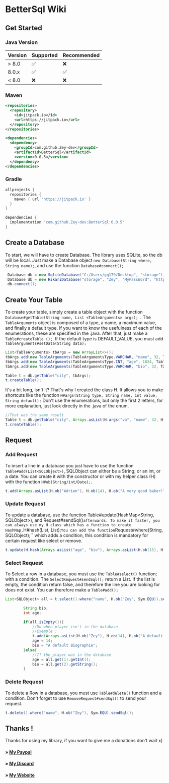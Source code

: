 # BetterSql Wiki
 
## Get Started

### Java Version 

| Version | Supported          |Recommended       | 
| ------- | ------------------ |------------------|
| > 8.0   | :white_check_mark: |:x:               |
| 8.0.x   | :white_check_mark: |:white_check_mark:|
| < 8.0   | :x:                |:x:               |

### Maven

```xml
<repositories>
  <repository>
    <id>jitpack.io</id>
    <url>https://jitpack.io</url>
  </repository>
</repositories>

<dependencies>
  <dependency>
    <groupId>com.github.Zey-dev</groupId>
    <artifactId>BetterSql</artifactId>
    <version>0.0.5</version>
  </dependency>
</dependencies>
```
### Gradle

```gradle
allprojects {
  repositories {
    maven { url 'https://jitpack.io' }
  }
}

dependencies {
  implementation 'com.github.Zey-dev:BetterSql:0.0.5'
}
```
## Create a Database 
To start, we will have to create Database. The library uses SQLite, so the db will be local. 
Just make a Database object ``new Database(String where, String name);``, and use the function ``Database#connect();``
```Java
 Database db = new SqliteDatabase("C:/Users/gq179/Desktop", "storage");
 Database db = new HikariDatabase("storage", "Zey", "MyPassWord", "https://github.com/database", 3306, 20);
 db.connect();
```

## Create Your Table
To create your table, simply create a table object with the function ``Database#getTable(String name, List <TableArguments> args); ``. The `` TableArguments`` object is composed of a type, a name, a maximum value, and finally a default type. If you want to know the usefulness of each of the enumerations, these are specified in the .java. After that, just make a `` Table#createTable (); ``. If the default type is DEFAULT_VALUE, you must add ``TableArguments#setData(String data);``
```Java
List<TableArguments> tbArgs = new ArrayList<>();
tbArgs.add(new TableArguments(TableArgumentsType.VARCHAR, "name", 32, TableDefaultArgumentsType.NO));
tbArgs.add(new TableArguments(TableArgumentsType.INT, "age", 1024, TableDefaultArgumentsType.NO));
tbArgs.add(new TableArguments(TableArgumentsType.VARCHAR, "bio", 32, TableDefaultArgumentsType.DEFAULT_VALUE).setData("Default Biographie Set !"));

Table t = db.getTable("city", tbArgs);
t.createTable();
```

It's a bit long, isn't it? That's why I created the class H. It allows you to make shortcuts like the function ``H#args(String type, String name, int value, String default);`` Don't use the enumerations, but only the first 2 letters, for more explanation, just look directly in the .java of the enum.

```Java
//That was the same result
Table t = db.getTable("city", Arrays.asList(H.args("va", "name", 32, H.args("in", "age", 1024, "no"), H.args("te", "bio", 1024, "no"));
t.createTable();
```

## Request

### Add Request

To insert a line in a database you just have to use the function ``Table#add(List<SQLObject>)``, SQLObject can either be a String; or an int, or a date. You can create it with the constructor or with my helper class (H) with the function ``H#ob(String/int/Date);``.
```java
t.add(Arrays.asList(H.ob("Adrien"), H.ob(14), H.ob("A very good baker!"))).sendSql();
```

### Update Request

To update a database, use the function Table#update(HashMap<String, SQLObject>), and Request#sendSql()`` afterwards. To make it faster, you can always use my H class which has a function to create HashMap, ``H#hash(List<String>, List<SQLObject>);`` You can add the function ``Request#where(String, SQLObject);`` which adds a condition, this condition is mandatory for certain request like select or remove.
```java
t.update(H.hash(Arrays.asList("age", "bio"), Arrays.asList(H.ob(15), H.ob("My nex biographie")).where("name", H.ob("Zey"), Sym.EQU).sendSql();
```

### Select Request

To Select a row in a database, you must use the ``Table#select()`` function; with a condition. The ``SelectRequest#sendSql();`` return a List<SQLObject>. If the list is empty, the condition return false, and therefore the line you are looking for does not exist. You can therefore make a ``Table#add();``
```java
List<SQLObject> all = t.select().where("name", H.ob("Zey", Sym.EQU)).sendSql();

        String bio;
        int age;

        if(all.isEmpty()){
            //Do when player isn't in the database
            //Exemple :
            t.add(Arrays.asList(H.ob("Zey"), H.ob(14), H.ob("A default Biographie"))).sendSql();
            age = 14;
            bio = "A default Biographie";
        }else{
            //If the player was in the database
            age = all.get(1).getInt();
            bio = all.get(2).getString();
        }
```
### Delete Request 

To delete a Row in a database, you must use ``Table#delete()`` function and a condition. Don't forget to use ``RemoveRequest#sendSql()`` 
to send your request.

```java
t.delete().where("name", H.ob("Zey"), Sym.EQU).sendSql();
```

## Thanks !

Thanks for using my library, if you want to give me a donations don't wait x) 

#### » [My Paypal](https://www.paypal.me/zeydev)
#### » [My Discord](https://discord.gg/BDbexTa)
#### » [My Website](https://zey-dev.fr)
